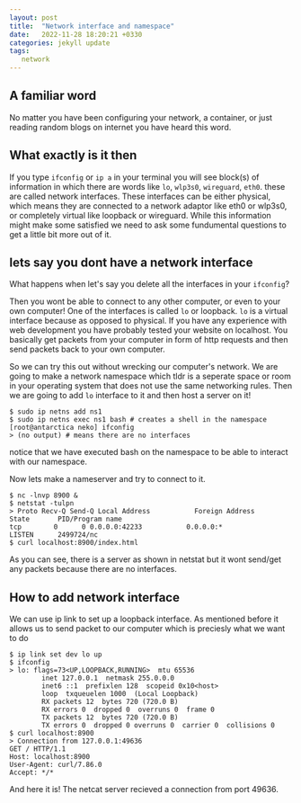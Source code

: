```yaml
---
layout: post
title:  "Network interface and namespace"
date:   2022-11-28 18:20:21 +0330
categories: jekyll update
tags: 
   network
---
```

## A familiar word

No matter you have been configuring your network, a container, or just reading random blogs on internet you have heard this word.

## What exactly is it then

If you type `ifconfig` or `ip a` in your terminal you will see block(s) of information in which there are words like `lo`, `wlp3s0`, `wireguard`, `eth0`. these are called network interfaces.
These interfaces can be either physical, which means they are connected to a network adaptor like eth0 or wlp3s0, or completely virtual like loopback or wireguard.
While this information might make some satisfied we need to ask some fundumental questions to get a little bit more out of it.

## lets say you dont have a network interface

What happens when let's say you delete all the interfaces in your `ifconfig`?

Then you wont be able to connect to any other computer, or even to your own computer!
One of the interfaces is called `lo` or loopback. `lo` is a virtual interface because as opposed to physical. If you have any experience with web development you have probably tested your website on localhost. You basically get packets from your computer in form of http requests and then send packets back to your own computer.

So we can try this out without wrecking our computer's network. We are going to make a network namespace which tldr is a seperate space or room in your operating system that does not use the same networking rules. Then we are going to add `lo` interface to it and then host a server on it!

```
$ sudo ip netns add ns1
$ sudo ip netns exec ns1 bash # creates a shell in the namespace
[root@antarctica neko] ifconfig
> (no output) # means there are no interfaces
```
notice that we have executed bash on the namespace to be able to interact with our namespace.

Now lets make a nameserver and try to connect to it.

```
$ nc -lnvp 8900 &
$ netstat -tulpn
> Proto Recv-Q Send-Q Local Address           Foreign Address         State       PID/Program name    
tcp        0      0 0.0.0.0:42233           0.0.0.0:*               LISTEN      2499724/nc  
$ curl localhost:8900/index.html 
```

As you can see, there is a server as shown in netstat but it wont send/get any packets because there are no interfaces.

## How to add network interface
We can use ip link to set up a loopback interface. As mentioned before it allows us to send packet to our computer which is preciesly what we want to do

```
$ ip link set dev lo up
$ ifconfig
> lo: flags=73<UP,LOOPBACK,RUNNING>  mtu 65536
        inet 127.0.0.1  netmask 255.0.0.0
        inet6 ::1  prefixlen 128  scopeid 0x10<host>
        loop  txqueuelen 1000  (Local Loopback)
        RX packets 12  bytes 720 (720.0 B)
        RX errors 0  dropped 0  overruns 0  frame 0
        TX packets 12  bytes 720 (720.0 B)
        TX errors 0  dropped 0 overruns 0  carrier 0  collisions 0
$ curl localhost:8900
> Connection from 127.0.0.1:49636
GET / HTTP/1.1
Host: localhost:8900
User-Agent: curl/7.86.0
Accept: */*
```
And here it is! The netcat server recieved a connection from port 49636.
